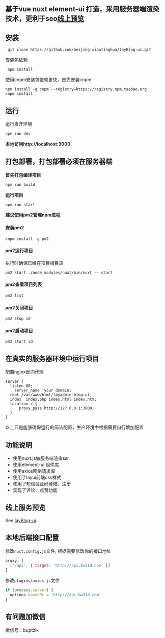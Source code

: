 ## 基于vue nuxt element-ui 打造，采用服务器端渲染技术，更利于seo[线上预览](https://bw31d.com "线上预览")

## 安装

```
 git clone https://github.com/beijing-xiaotinghua/layBlog-ui.git 
```
安装包依赖
```
 npm install
```
使用cnpm安装包依赖更快，首先安装cnpm
```
npm install -g cnpm --registry=https://registry.npm.taobao.org
cnpm install
```
## 运行
运行发开环境
```js
npm run dev
```
**本地访问http://localhost:3000**
## 打包部署，打包部署必须在服务器端
**首先打包编译项目**
```js
npm run build
```
**运行项目**
```js
npm run start
```

**建议使用pm2管理npm进程**
#### 安装pm2
```
cnpm install -g pm2

```
#### pm2运行项目
执行时确保已经在项目根目录
```
pm2 start ./node_modules/nuxt/bin/nuxt -- start
```
#### pm2查看项目列表
```
pm2 list
```
#### pm2关闭项目
```
pm2 stop id
```
#### pm2启动项目
```
pm2 start id
```
## 在真实的服务器环境中运行项目

配置nginx反向代理

```
server {
  listen 80;
	server_name  your domain;
  root /var/www/html/layadmin-blog-ui;
  index  index.php index.html index.htm;
  location / {
	  proxy_pass http://127.0.0.1:3000;
  }
}
```
以上只是能够确保运行的简洁配置，生产环境中根据需要自行增加配置

## 功能说明

 - 使用nuxt.js做服务端渲染ssr.
 - 使用element-ui 组件库.
 - 使用axios网络请求库
 - 使用了layui前端css样式
 - 使用了短信验证码登陆、注册
 - 实现了评论、点赞功能

## 线上服务预览

See [layBlog-ui](https://bw31d.com "layBlog-ui").

## 本地后端接口配置
修改`nuxt.config.js`文件, 根据需要修改你的接口地址
```javascript
proxy: [
  ['/api', { target: 'http://api.bw31d.com' }]
]
```
修改`plugins/axios.js`文件
```javascript
if (process.server) {
  options.baseURL = 'http://api.bw31d.com'
}
```

## 有问题加微信
微信号：buptzlk

